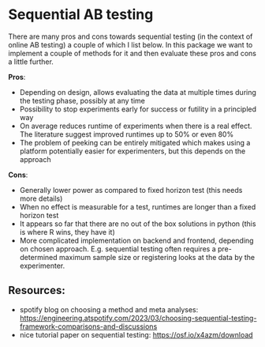 # Sequential AB testing

There are many pros and cons towards sequential testing (in the context of online AB testing)
 a couple of which I list below. In this package we want to implement a couple of methods for it
and then evaluate these pros and cons a little further.

**Pros**:
- Depending on design, allows evaluating the data at multiple times during 
the testing phase, possibly at any time
- Possibility to stop experiments early for success or futility in a principled
way
- On average reduces runtime of experiments when there is a real effect.
The literature suggest improved runtimes up to 50% or even 80%
- The problem of peeking can be entirely mitigated which makes using a platform
potentially easier for experimenters, but this depends on the approach

**Cons**:
- Generally lower power as compared to fixed horizon test (this needs more details)
- When no effect is measurable for a test, runtimes are longer than a fixed horizon test
- It appears so far that there are no out of the box solutions in python (this is where R wins, they have it)
- More complicated implementation on backend and frontend, depending on chosen approach. E.g. sequential
testing often requires a pre-determined maximum sample size or registering looks at the data by the experimenter.

## Resources:

 - spotify blog on choosing a method and meta analyses: https://engineering.atspotify.com/2023/03/choosing-sequential-testing-framework-comparisons-and-discussions
 - nice tutorial paper on sequential testing: https://osf.io/x4azm/download